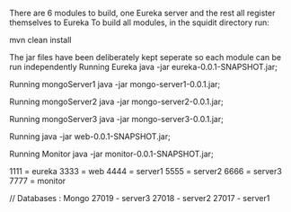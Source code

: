 There are 6 modules to build, one Eureka server and the rest all register themselves to Eureka
To build all modules, in the squidit directory run: 

mvn clean install

The jar files have been deliberately kept seperate so each module can be run independently 
Running Eureka
java -jar eureka-0.0.1-SNAPSHOT.jar;

Running mongoServer1
java -jar mongo-server1-0.0.1.jar;

Running mongoServer2
java -jar mongo-server2-0.0.1.jar;

Running mongoServer3
java -jar mongo-server3-0.0.1.jar;

Running 
java -jar web-0.0.1-SNAPSHOT.jar;

Running Monitor
java -jar monitor-0.0.1-SNAPSHOT.jar;

1111 = eureka
3333 = web
4444 = server1
5555 = server2
6666 = server3
7777 = monitor

// Databases : Mongo
27019 - server3
27018 - server2
27017 - server1 
